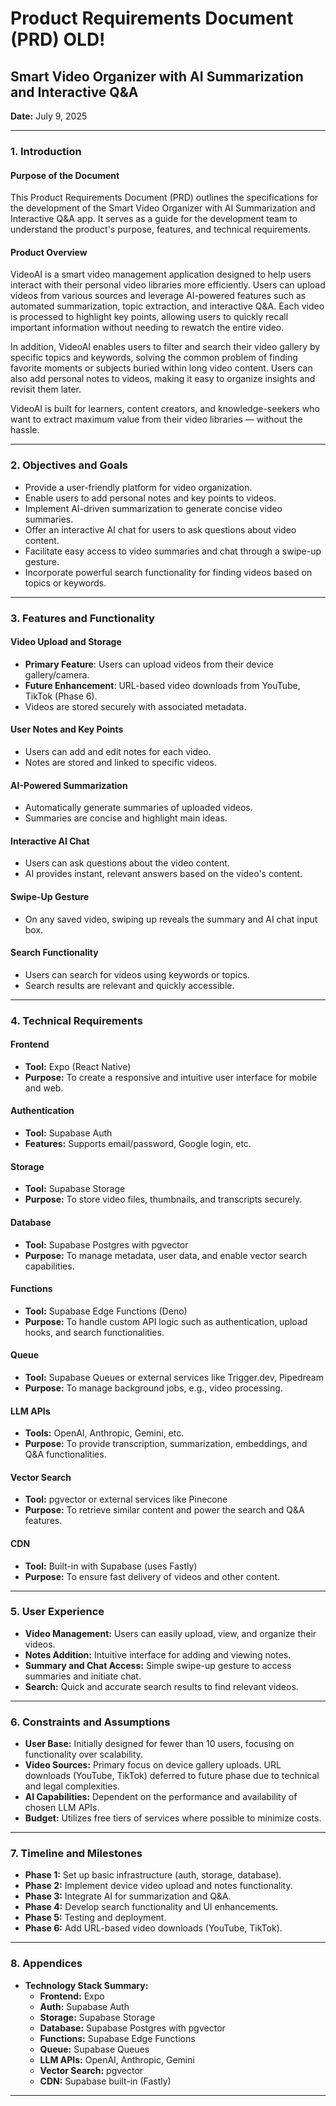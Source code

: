 # Product Requirements Document (PRD) OLD!

## Smart Video Organizer with AI Summarization and Interactive Q&A

**Date:** July 9, 2025

---

### 1. Introduction

#### Purpose of the Document

This Product Requirements Document (PRD) outlines the specifications for the development of the Smart Video Organizer with AI Summarization and Interactive Q&A app. It serves as a guide for the development team to understand the product's purpose, features, and technical requirements.

#### Product Overview

VideoAI is a smart video management application designed to help users interact with their personal video libraries more efficiently. Users can upload videos from various sources and leverage AI-powered features such as automated summarization, topic extraction, and interactive Q&A. Each video is processed to highlight key points, allowing users to quickly recall important information without needing to rewatch the entire video.

In addition, VideoAI enables users to filter and search their video gallery by specific topics and keywords, solving the common problem of finding favorite moments or subjects buried within long video content. Users can also add personal notes to videos, making it easy to organize insights and revisit them later.

VideoAI is built for learners, content creators, and knowledge-seekers who want to extract maximum value from their video libraries — without the hassle.

---

### 2. Objectives and Goals

- Provide a user-friendly platform for video organization.
- Enable users to add personal notes and key points to videos.
- Implement AI-driven summarization to generate concise video summaries.
- Offer an interactive AI chat for users to ask questions about video content.
- Facilitate easy access to video summaries and chat through a swipe-up gesture.
- Incorporate powerful search functionality for finding videos based on topics or keywords.

---

### 3. Features and Functionality

#### Video Upload and Storage

- **Primary Feature**: Users can upload videos from their device gallery/camera.
- **Future Enhancement**: URL-based video downloads from YouTube, TikTok (Phase 6).
- Videos are stored securely with associated metadata.

#### User Notes and Key Points

- Users can add and edit notes for each video.
- Notes are stored and linked to specific videos.

#### AI-Powered Summarization

- Automatically generate summaries of uploaded videos.
- Summaries are concise and highlight main ideas.

#### Interactive AI Chat

- Users can ask questions about the video content.
- AI provides instant, relevant answers based on the video's content.

#### Swipe-Up Gesture

- On any saved video, swiping up reveals the summary and AI chat input box.

#### Search Functionality

- Users can search for videos using keywords or topics.
- Search results are relevant and quickly accessible.

---

### 4. Technical Requirements

#### Frontend

- **Tool:** Expo (React Native) 
- **Purpose:** To create a responsive and intuitive user interface for mobile and web.

#### Authentication

- **Tool:** Supabase Auth
- **Features:** Supports email/password, Google login, etc.

#### Storage

- **Tool:** Supabase Storage
- **Purpose:** To store video files, thumbnails, and transcripts securely.

#### Database

- **Tool:** Supabase Postgres with pgvector
- **Purpose:** To manage metadata, user data, and enable vector search capabilities.

#### Functions

- **Tool:** Supabase Edge Functions (Deno)
- **Purpose:** To handle custom API logic such as authentication, upload hooks, and search functionalities.

#### Queue

- **Tool:** Supabase Queues or external services like Trigger.dev, Pipedream
- **Purpose:** To manage background jobs, e.g., video processing.

#### LLM APIs

- **Tools:** OpenAI, Anthropic, Gemini, etc.
- **Purpose:** To provide transcription, summarization, embeddings, and Q&A functionalities.

#### Vector Search

- **Tool:** pgvector or external services like Pinecone
- **Purpose:** To retrieve similar content and power the search and Q&A features.

#### CDN

- **Tool:** Built-in with Supabase (uses Fastly)
- **Purpose:** To ensure fast delivery of videos and other content.

---

### 5. User Experience

- **Video Management:** Users can easily upload, view, and organize their videos.
- **Notes Addition:** Intuitive interface for adding and viewing notes.
- **Summary and Chat Access:** Simple swipe-up gesture to access summaries and initiate chat.
- **Search:** Quick and accurate search results to find relevant videos.

---

### 6. Constraints and Assumptions

- **User Base:** Initially designed for fewer than 10 users, focusing on functionality over scalability.
- **Video Sources:** Primary focus on device gallery uploads. URL downloads (YouTube, TikTok) deferred to future phase due to technical and legal complexities.
- **AI Capabilities:** Dependent on the performance and availability of chosen LLM APIs.
- **Budget:** Utilizes free tiers of services where possible to minimize costs.

---

### 7. Timeline and Milestones

- **Phase 1:** Set up basic infrastructure (auth, storage, database).
- **Phase 2:** Implement device video upload and notes functionality.
- **Phase 3:** Integrate AI for summarization and Q&A.
- **Phase 4:** Develop search functionality and UI enhancements.
- **Phase 5:** Testing and deployment.
- **Phase 6:** Add URL-based video downloads (YouTube, TikTok).

---

### 8. Appendices

- **Technology Stack Summary:**
  - **Frontend:** Expo
  - **Auth:** Supabase Auth
  - **Storage:** Supabase Storage
  - **Database:** Supabase Postgres with pgvector
  - **Functions:** Supabase Edge Functions
  - **Queue:** Supabase Queues
  - **LLM APIs:** OpenAI, Anthropic, Gemini
  - **Vector Search:** pgvector
  - **CDN:** Supabase built-in (Fastly)

---
